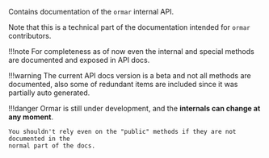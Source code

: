 Contains documentation of the `ormar` internal API.

Note that this is a technical part of the documentation intended for `ormar` contributors.

!!!note
    For completeness as of now even the internal and special methods are documented and exposed in API docs.

!!!warning
    The current API docs version is a beta and not all methods are documented, 
    also some of redundant items are included since it was partially auto generated.

!!!danger
    Ormar is still under development, and the **internals can change at any moment**.

    You shouldn't rely even on the "public" methods if they are not documented in the 
    normal part of the docs.